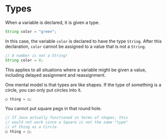 # Types

When a variable is declared, it is given a type.

```java
String color = "green";
```

In this case, the variable `color` is declared to have the type `String`.
After this declaration, `color` cannot be assigned to a value that is not a `String`.

```java
// A number is not a String!
String color = 8;
```

This applies to all situations where a variable might be given a value,
including delayed assignment and reassignment.

One mental model is that types are like shapes. If the type of something is a circle,
you can only put circles into it.

```java
◯ thing = ◯;
```

You cannot put square pegs in that round hole.

```java
// If Java actually functioned in terms of shapes, this
// would not work since a Square is not the same "type"
// of thing as a Circle.
◯ thing = ▢;
```
